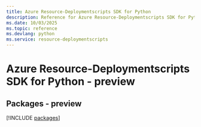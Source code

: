 ```yaml
---
title: Azure Resource-Deploymentscripts SDK for Python
description: Reference for Azure Resource-Deploymentscripts SDK for Python
ms.date: 10/03/2025
ms.topic: reference
ms.devlang: python
ms.service: resource-deploymentscripts
---
```

# Azure Resource-Deploymentscripts SDK for Python - preview
## Packages - preview
[!INCLUDE [packages](resource-deploymentscripts-index.md)]